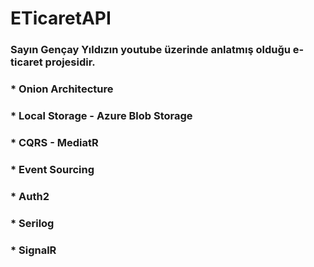 # ETicaretAPI
### Sayın Gençay Yıldızın youtube üzerinde anlatmış olduğu e-ticaret projesidir.

### * Onion Architecture
### * Local Storage - Azure Blob Storage
### * CQRS - MediatR
### * Event Sourcing
### * Auth2
### * Serilog
### * SignalR
